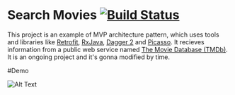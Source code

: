 # Search Movies [![Build Status](https://travis-ci.org/abbas-oveissi/SearchMovies.svg?branch=master)](https://travis-ci.org/abbas-oveissi/SearchMovies)
This project is an example of MVP architecture pattern, which uses tools and libraries like [Retrofit](http://square.github.io/retrofit/), [RxJava](http://reactivex.io/), [Dagger 2](https://google.github.io/dagger/) and [Picasso](http://square.github.io/picasso/). It recieves information from a public web service named [The Movie Database (TMDb)](https://www.themoviedb.org/). It is an ongoing project and it's gonna modified by time.

#Demo

![Alt Text](http://oveissi.ir/githubAssets/searchmovies.gif)
